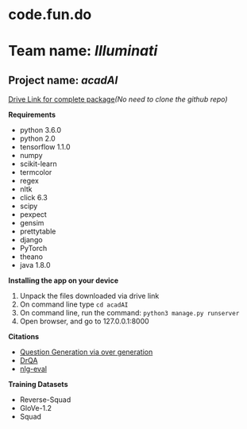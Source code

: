 # code.fun.do

# Team name: *Illuminati*

## Project name: *acadAI*

[Drive Link for complete package](https://drive.google.com/open?id=1rqngY6jLpqIC8I09H5AMNBeybUO6tECQ)*(No need to clone the github repo)*

**Requirements**
* python 3.6.0
* python 2.0
* tensorflow 1.1.0
* numpy
* scikit-learn
* termcolor
* regex
* nltk
* click 6.3
* scipy
* pexpect
* gensim
* prettytable
* django
* PyTorch
* theano
* java 1.8.0

**Installing the app on your device**
1. Unpack the files downloaded via drive link
2. On command line type ```cd acadAI```
3. On command line, run the command: ```python3 manage.py runserver```
4. Open browser, and go to 127.0.0.1:8000

**Citations**
* [Question Generation via over generation](http://www.cs.cmu.edu/~ark/mheilman/questions/)
* [DrQA](https://github.com/facebookresearch/DrQA)
* [nlg-eval](https://github.com/Maluuba/nlg-eval)

**Training Datasets**
* Reverse-Squad
* GloVe-1.2
* Squad
